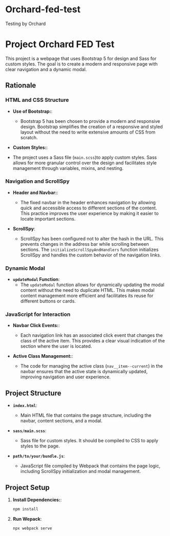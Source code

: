 # Orchard-fed-test
Testing by Orchard

# Project Orchard FED Test

This project is a webpage that uses Bootstrap 5 for design and Sass for custom styles. The goal is to create a modern and responsive page with clear navigation and a dynamic modal.

## Rationale

### HTML and CSS Structure

- **Use of Bootstrap:**: 
  - Bootstrap 5 has been chosen to provide a modern and responsive design. Bootstrap simplifies the creation of a responsive and styled layout without the need to write extensive amounts of CSS from scratch.
  
- **Custom Styles:**:
 - The project uses a Sass file (`main.scss`)to apply custom styles. Sass allows for more granular control over the design and facilitates style management through variables, mixins, and nesting.

### Navigation and ScrollSpy

- **Header and Navbar:**:
  - The fixed navbar in the header enhances navigation by allowing quick and accessible access to different sections of the content. This practice improves the user experience by making it easier to locate important sections.

- **ScrollSpy**:
  - ScrollSpy has been configured not to alter the hash in the URL. This prevents changes in the address bar while scrolling between sections. The `initializeScrollSpyAndHandlers` function initializes ScrollSpy and handles the custom behavior of the navigation links.

### Dynamic Modal

- **`updateModal` Function**:
  - The `updateModal`  function allows for dynamically updating the modal content without the need to duplicate HTML. This makes modal content management more efficient and facilitates its reuse for different buttons or cards.

### JavaScript for Interaction

- **Navbar Click Events:**:
  - Each navigation link has an associated click event that changes the class of the active item. This provides a clear visual indication of the section where the user is located.

- **Active Class Management:**:
  - The code for managing the active class (`nav__item--current`) in the navbar ensures that the active state is dynamically updated, improving navigation and user experience.

## Project Structure

- **`index.html`**: 
  - Main HTML file that contains the page structure, including the navbar, content sections, and a modal.

- **`sass/main.scss`**: 
  - Sass file for custom styles. It should be compiled to CSS to apply styles to the page.

- **`path/to/your/bundle.js`**: 
  - JavaScript file compiled by Webpack that contains the page logic, including ScrollSpy initialization and modal management.

## Project Setup

1. **Install Dependencies:**:
   ```bash
   npm install

2. **Run Wepack**:
    ```bash
    npx webpack serve

